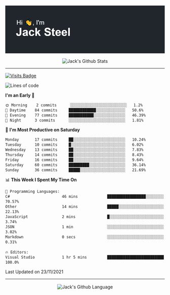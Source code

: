<p align="center">
  <img align="center" src="https://github.com/JackSteel97/JackSteel97/blob/main/header.png?raw=true" alt="Hi, I'm Jack Steel" /> 
 </p>
<p align="center">
 <img align="center" src="https://github-readme-stats.vercel.app/api?username=jacksteel97&show_icons=true&count_private=true&theme=dracula" alt="Jack's Github Stats" /> 
</p>

<hr/>

[![Visits Badge](https://badges.pufler.dev/visits/JackSteel97/JackSteel97?color=blue&label=Profile%20Visits)](https://github.com/JackSteel97)
<!--START_SECTION:waka-->
![Lines of code](https://img.shields.io/badge/From%20Hello%20World%20I%27ve%20Written-1.4%20million%20lines%20of%20code-blue)

**I'm an Early 🐤** 

```text
🌞 Morning    2 commits      ░░░░░░░░░░░░░░░░░░░░░░░░░   1.2% 
🌆 Daytime    84 commits     ████████████░░░░░░░░░░░░░   50.6% 
🌃 Evening    77 commits     ███████████░░░░░░░░░░░░░░   46.39% 
🌙 Night      3 commits      ░░░░░░░░░░░░░░░░░░░░░░░░░   1.81%

```
📅 **I'm Most Productive on Saturday** 

```text
Monday       17 commits     ██░░░░░░░░░░░░░░░░░░░░░░░   10.24% 
Tuesday      10 commits     █░░░░░░░░░░░░░░░░░░░░░░░░   6.02% 
Wednesday    13 commits     ██░░░░░░░░░░░░░░░░░░░░░░░   7.83% 
Thursday     14 commits     ██░░░░░░░░░░░░░░░░░░░░░░░   8.43% 
Friday       16 commits     ██░░░░░░░░░░░░░░░░░░░░░░░   9.64% 
Saturday     60 commits     █████████░░░░░░░░░░░░░░░░   36.14% 
Sunday       36 commits     █████░░░░░░░░░░░░░░░░░░░░   21.69%

```


📊 **This Week I Spent My Time On** 

```text
💬 Programming Languages: 
C#                       46 mins             █████████████████░░░░░░░░   70.57% 
Other                    14 mins             █████░░░░░░░░░░░░░░░░░░░░   22.13% 
JavaScript               2 mins              █░░░░░░░░░░░░░░░░░░░░░░░░   3.74% 
JSON                     1 min               ░░░░░░░░░░░░░░░░░░░░░░░░░   3.02% 
Markdown                 0 secs              ░░░░░░░░░░░░░░░░░░░░░░░░░   0.31%

🔥 Editors: 
Visual Studio            1 hr 5 mins         █████████████████████████   100.0%

```


 Last Updated on 23/11/2021
<!--END_SECTION:waka-->

<hr/>

<p align="center">
    <img align="center" src="https://github-readme-stats.vercel.app/api/top-langs/?username=jacksteel97&langs_count=10&layout=compact&theme=dracula" alt="Jack's Github Language" /> 
</p>
